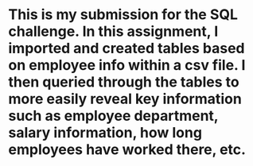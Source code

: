# This is my submission for the SQL challenge. In this assignment, I imported and created tables based on employee info within a csv file. I then queried through the tables to more easily reveal key information such as employee department, salary information, how long employees have worked there, etc. 
